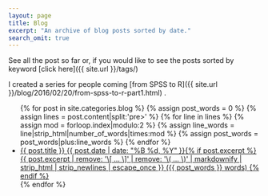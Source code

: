 ```yaml
---
layout: page
title: Blog
excerpt: "An archive of blog posts sorted by date."
search_omit: true
---
```


See all the post so far or, if you would like to see the posts sorted by keyword [click here]({{ site.url }}/tags/)

I created a series for people coming [from SPSS to R]({{ site.url }}/blog/2016/02/20/from-spss-to-r-part1.html) . 

 
<ul class="post-list" >
{% for post in site.categories.blog %}
{% assign post_words = 0 %}
    {% assign lines = post.content|split:'pre>' %}
    {% for line in lines %}
        {% assign mod = forloop.index|modulo:2 %}
        {% assign line_words = line|strip_html|number_of_words|times:mod %}
        {% assign post_words = post_words|plus:line_words %}
    {% endfor %}
   <li><article class="post" itemprop="blogPost" itemscope="" itemtype="http://schema.org/BlogPosting"><a href="{{ site.url }}{{ post.url }}" itemprop="url" >{{ post.title }} <span class="entry-date" itemprop="dateCreated"><time datetime="{{ post.date | date_to_xmlschema }}">{{ post.date | date: "%B %d, %Y" }}</time></span>{% if post.excerpt %} <span class="excerpt" itemprop="description">{{ post.excerpt | remove: '\[ ... \]' | remove: '\( ... \)' | markdownify | strip_html | strip_newlines | escape_once }} </span> <span> ({{ post_words }} words) </span>{% endif %}</a></article></li>
{% endfor %}
</ul>

